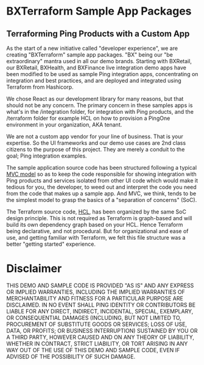 # BXTerraform Sample App Packages

## Terraforming Ping Products with a Custom App

As the start of a new initiative called "developer experience", we are creating "BXTerraform" sample app packages. "BX" being our "be extraordinary" mantra used in all our demo brands. Starting with BXRetail, our BXRetail, BXHealth, and BXFinance live integration demo apps have been modified to be used as sample Ping integration apps, concentrating on integration and best practices, and are deployed and integrated using Terraform from Hashicorp.

We chose React as our development library for many reasons, but that should not be any concern. The primary concern in these samples apps is what's in the /integration folder, for integration with Ping products, and the /terraform folder for example HCL on how to provision a PingOne environment in your organization, AKA tenant.

We are not a custom app vendor for your line of business. That is your expertise. So the UI frameworks and our demo use cases are 2nd class citizens to the purpose of this project. They are merely a conduit to the goal; Ping integration examples.

The sample application source code has been structured following a typical [MVC model](https://developer.mozilla.org/en-US/docs/Glossary/MVC) so as to keep the code responsible for showing integration with Ping products and services isolated from other UI code which would make it tedious for you, the developer, to weed out and interpret the code you need from the code that makes up a sample app. And MVC, we think, tends to be the simplest model to grasp the basics of  a "separation of concerns" (SoC).

The Terraform source code, [HCL](https://developer.hashicorp.com/terraform/language/syntax/configuration), has been organized by the same SoC design principle. This is not required as Terraform is graph-based and will build its own dependency graph based on your HCL. Hence Terraform being declarative, and not procedural. But for organizational and ease of use, and getting familiar with Terraform, we felt this file structure was a better "getting started" experience.


# Disclaimer
THIS DEMO AND SAMPLE CODE IS PROVIDED "AS IS" AND ANY EXPRESS OR IMPLIED WARRANTIES, INCLUDING THE IMPLIED WARRANTIES OF MERCHANTABILITY AND FITNESS FOR A PARTICULAR PURPOSE ARE DISCLAIMED. IN NO EVENT SHALL PING IDENTITY OR CONTRIBUTORS BE LIABLE FOR ANY DIRECT, INDIRECT, INCIDENTAL, SPECIAL, EXEMPLARY, OR CONSEQUENTIAL DAMAGES (INCLUDING, BUT NOT LIMITED TO, PROCUREMENT OF SUBSTITUTE GOODS OR SERVICES; LOSS OF USE, DATA, OR PROFITS; OR BUSINESS INTERRUPTION) SUSTAINED BY YOU OR A THIRD PARTY, HOWEVER CAUSED AND ON ANY THEORY OF LIABILITY, WHETHER IN CONTRACT, STRICT LIABILITY, OR TORT ARISING IN ANY WAY OUT OF THE USE OF THIS DEMO AND SAMPLE CODE, EVEN IF ADVISED OF THE POSSIBILITY OF SUCH DAMAGE.